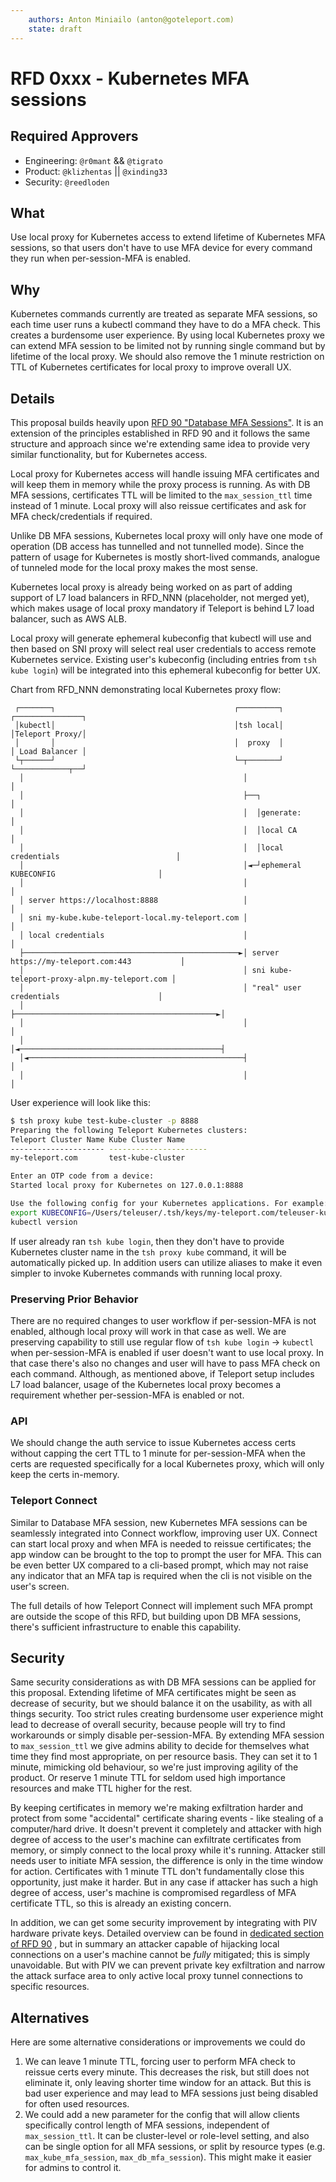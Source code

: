 ```yaml
---
    authors: Anton Miniailo (anton@goteleport.com)
    state: draft
---
```


# RFD 0xxx - Kubernetes MFA sessions

## Required Approvers

- Engineering: `@r0mant` && `@tigrato`
- Product: `@klizhentas` || `@xinding33`
- Security: `@reedloden`


## What
Use local proxy for Kubernetes access to extend lifetime of Kubernetes MFA sessions, so that users don't have to use MFA device for every command they run when per-session-MFA is enabled.

## Why
Kubernetes commands currently are treated as separate MFA sessions, so each time user runs a kubectl command they have to do a MFA check. This creates a burdensome user experience.
By using local Kubernetes proxy we can extend MFA session to be limited not by running single command but by lifetime of the local proxy. We should also remove the 1 minute restriction 
on TTL of Kubernetes certificates for local proxy to improve overall UX.

## Details

This proposal builds heavily upon [RFD 90 "Database MFA Sessions"](https://github.com/gravitational/teleport/blob/master/rfd/0090-db-mfa-sessions.md). 
It is an extension of the principles established in RFD 90 and it follows the same structure and
approach since we're extending same idea to provide very similar functionality, but for Kubernetes access.

Local proxy for Kubernetes access will handle issuing MFA certificates and will keep them in memory while the proxy process is running. 
As with DB MFA sessions, certificates TTL will be limited to the `max_session_ttl` time instead of 1 minute.
Local proxy will also reissue certificates and ask for MFA check/credentials if required.

Unlike DB MFA sessions, Kubernetes local proxy will only have one mode of operation (DB access has tunnelled and not tunnelled mode). 
Since the pattern of usage for Kubernetes is mostly short-lived commands, analogue of tunneled mode for the local proxy makes the most sense.

Kubernetes local proxy is already being worked on as part of adding support of L7 load balancers in RFD_NNN (placeholder, not merged yet), 
which makes usage of local proxy mandatory if Teleport is behind L7 load balancer, such as AWS ALB.

Local proxy will generate ephemeral kubeconfig that kubectl will use and then based on SNI proxy will select real user credentials
to access remote Kubernetes service. Existing user's kubeconfig (including entries from `tsh kube login`) will be integrated into
this ephemeral kubeconfig for better UX.

Chart from RFD_NNN demonstrating local Kubernetes proxy flow:
```
 ┌───────┐                                        ┌─────────┐                         ┌───────────────┐
 │kubectl│                                        │tsh local│                         │Teleport Proxy/│
 │       │                                        │  proxy  │                         │ Load Balancer │
 └┬──────┘                                        └─┬───────┘                         └────────────┬──┘
  │                                                 │                                              │
  │                                                 ├──┐                                           │
  │                                                 │  │generate:                                  │
  │                                                 │  │local CA                                   │
  │                                                 │  │local credentials                          │
  │                                                 │◄─┘ephemeral KUBECONFIG                       │
  │                                                 │                                              │
  │ server https://localhost:8888                   │                                              │
  │ sni my-kube.kube-teleport-local.my-teleport.com │                                              │
  │ local credentials                               │                                              │
  ├────────────────────────────────────────────────►│ server https://my-teleport.com:443           │
  │                                                 │ sni kube-teleport-proxy-alpn.my-teleport.com │
  │                                                 │ "real" user credentials                      │
  │                                                 ├─────────────────────────────────────────────►│
  │                                                 │                                              │
  │                                                 │◄─────────────────────────────────────────────┤
  │◄────────────────────────────────────────────────┤                                              │
  │                                                 │                                              │
```

User experience will look like this:

```bash
$ tsh proxy kube test-kube-cluster -p 8888
Preparing the following Teleport Kubernetes clusters:
Teleport Cluster Name Kube Cluster Name
--------------------- ----------------------
my-teleport.com       test-kube-cluster

Enter an OTP code from a device:
Started local proxy for Kubernetes on 127.0.0.1:8888

Use the following config for your Kubernetes applications. For example:
export KUBECONFIG=/Users/teleuser/.tsh/keys/my-teleport.com/teleuser-kube/my-teleport.com/localproxy-8888-kubeconfig
kubectl version
```
If user already ran `tsh kube login`, then they don't have to provide Kubernetes cluster name in the `tsh proxy kube` command,
 it will be automatically picked up.
In addition users can utilize aliases to make it even simpler to invoke Kubernetes commands with running local proxy. 

### Preserving Prior Behavior

There are no required changes to user workflow if per-session-MFA is not enabled, although local proxy will work in that case as well. 
We are preserving capability to still use regular flow of `tsh kube login` -> `kubectl` when per-session-MFA is enabled if user doesn't want
to use local proxy. In that case there's also no changes and user will have to pass MFA check on each command. 
Although, as mentioned above, if Teleport setup includes L7 load balancer, usage of the Kubernetes local proxy becomes a requirement
whether per-session-MFA is enabled or not.

### API

We should change the auth service to issue Kubernetes access certs without capping the
cert TTL to 1 minute for per-session-MFA when the certs are requested specifically for a 
local Kubernetes proxy, which will only keep the certs in-memory.

### Teleport Connect
Similar to Database MFA session, new Kubernetes MFA sessions can be seamlessly integrated into Connect workflow, improving user UX.
Connect can start local proxy and when MFA is needed to reissue certificates; the app window can be brought to the top to prompt the user for
MFA. This can be even better UX compared to a cli-based prompt, which may not raise any indicator that an MFA tap is required
when the cli is not visible on the user's screen.

The full details of how Teleport Connect will implement such MFA prompt are outside the
scope of this RFD, but building upon DB MFA sessions, there's sufficient infrastructure to enable this capability.

## Security
Same security considerations as with DB MFA sessions can be applied for this proposal.
Extending lifetime of MFA certificates might be seen as decrease of security, but we should balance it on the usability,
as with all things security. Too strict rules creating burdensome user experience might lead to decrease of overall security,
 because people will try to find workarounds or simply disable per-session-MFA. By extending MFA session to `max_session_ttl` 
we give admins ability to decide for themselves what time they find most appropriate, on per resource basis. They can 
set it to 1 minute, mimicking old behaviour, so we're just improving agility of the product.
Or reserve 1 minute TTL for seldom used high importance resources and make TTL higher for the rest.

By keeping certificates in memory we're making exfiltration harder and protect from some "accidental" certificate sharing events - like
stealing of a computer/hard drive. It doesn't prevent it completely and attacker with high degree of access to the 
user's machine can exfiltrate certificates from memory, or simply connect to the local proxy while it's running. Attacker still needs user to
initiate MFA session, the difference is only in the time window for action. Certificates with 1 minute TTL don't fundamentally
close this opportunity, just make it harder. But in any case if attacker has such a high degree of access, user's machine
is compromised regardless of MFA certificate TTL, so this is already an existing concern.

In addition, we can get some security improvement by integrating with PIV hardware private keys. Detailed overview can be 
found in [dedicated section of RFD 90](https://github.com/gravitational/teleport/blob/master/rfd/0090-db-mfa-sessions.md#integrating-with-piv-hardware-private-keys-for-security-improvements)
, but in summary an attacker capable of hijacking local connections on a user's machine
cannot be *fully* mitigated; this is simply unavoidable. But with PIV we can prevent private key exfiltration and narrow the attack surface area
to only active local proxy tunnel connections to specific resources.

## Alternatives 
Here are some alternative considerations or improvements we could do
1. We can leave 1 minute TTL, forcing user to perform MFA check to reissue certs every minute. This decreases the risk, but still does not eliminate it, 
 only leaving shorter time window for an attack. But this is bad user experience and may lead to MFA sessions just being disabled for often used resources.
2. We could add a new parameter for the config that will allow clients specifically control length of MFA sessions, 
independent of `max_session_ttl`. It can be cluster-level or role-level setting, and also can be single option for all MFA sessions,
 or split by resource types (e.g. `max_kube_mfa_session`, `max_db_mfa_session`). This might make it easier for admins to control it.


